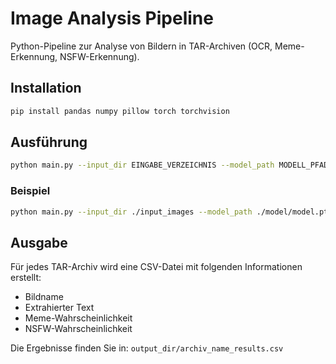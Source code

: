 # Image Analysis Pipeline

Python-Pipeline zur Analyse von Bildern in TAR-Archiven (OCR, Meme-Erkennung, NSFW-Erkennung).

## Installation

```bash
pip install pandas numpy pillow torch torchvision
```

## Ausführung

```bash
python main.py --input_dir EINGABE_VERZEICHNIS --model_path MODELL_PFAD --output_dir AUSGABE_VERZEICHNIS
```

### Beispiel
```bash
python main.py --input_dir ./input_images --model_path ./model/model.pth --output_dir ./results
```

## Ausgabe

Für jedes TAR-Archiv wird eine CSV-Datei mit folgenden Informationen erstellt:
- Bildname
- Extrahierter Text
- Meme-Wahrscheinlichkeit
- NSFW-Wahrscheinlichkeit

Die Ergebnisse finden Sie in: `output_dir/archiv_name_results.csv`
